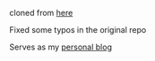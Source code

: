 cloned from [here](https://github.com/ColeTownsend/Balzac-for-Jekyll)

Fixed some typos in the original repo

Serves as my [personal blog](https://allanware.github.io/)
